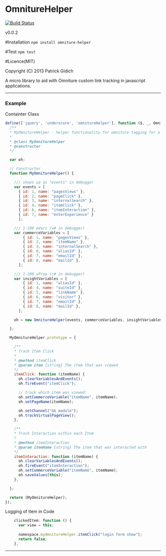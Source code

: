 OmnitureHelper
=====================

[![Build Status](https://travis-ci.org/simnova/OmnitureHelper.png?branch=master)](https://travis-ci.org/simnova/OmnitureHelper)


v0.0.2

#Installation
  `npm install omniture-helper`

#Test
  `npm test`

#Licence(MIT)

Copyright (C) 2013 Patrick Gidich


A micro library to aid with Omniture custom link tracking in javascript applications.

----------------------------------------

### Example 

Containter Class

```javascript
define(['jquery', 'underscore', 'omnitureHelper'], function ($, _, OmnitureHelper) {
  /**
  * MyOmnitureHelper - helper functionality for omniture tagging for a sample project.
  *
  * @class MyOmnitureHelper
  * @constructor
  */

  var oh;

  // Constructor
  function MyOmnitureHelper() {

    /// shows up as "events" in debugger
    var events = [
      { id: 1, name: "pagesViews" },
      { id: 2, name: "pageClick" },
      { id: 3, name: "internalSearch" },
      { id: 4, name: "itemClick" },
      { id: 6, name: "itemInteraction" },
      { id: 7, name: "enterExperience" }
      ];

    /// 1-100 eVars (v# in debugger)
    var commerceVariables = [
        { id: 1, name: "pagesViews" },
        { id: 2, name: "itemName" },
        { id: 3, name: "internalSearch" },
        { id: 6, name: "aliasId" },
        { id: 7, name: "emailId" },
        { id: 8, name: "mailId" },
      ];

    /// 1-100 sProp (c# in debugger)
    var insightVariables = [
        { id: 1, name: "aliasId" },
        { id: 4, name: "suiteId" },
        { id: 5, name: "linkName" },
        { id: 6, name: "visitor" },
        { id: 7, name: "emailId" },
        { id: 8, name: "mailId" },
      ];

    oh = new OmnitureHelper(events, commerceVariables, insightVariables);

  };

  MyOmnitureHelper.prototype = {

    /**
    * Track Item Click
    *
    * @method itemClick
    * @param item {string} The item that was viewed
    */
    itemClick: function (itemName) {
      oh.clearVariablesAndEvents();
      oh.fireEvent("itemClick");

      // track which item was viewed:
      oh.setCommerceVariable("itemName", itemName);
      oh.setPageName(itemName);

      oh.setChannel("bb module");
      oh.trackVirtualPageView();
    },

    /**
    * Track Interaction within each Item 
    *
    * @method itemInteraction
    * @param itemName {string} The item that was interacted with
    */
    itemInteraction: function (itemName) {
      oh.clearVariablesAndEvents();
      oh.fireEvent("itemInteraction");
      oh.setCommerceVariable("itemName", itemName);
      oh.saveValues(this);
    },

  };

  return (MyOmnitureHelper);
});
```

Logging of Item in Code

```javascript
    clickedItem: function () {
      var view = this;
      
      namespace.myOmnitureHelper.itemClick("login form show");
      return false;
    },
```

----------------------------------------


